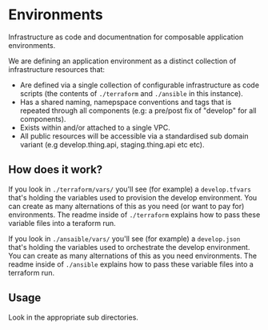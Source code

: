 
# Environments

Infrastructure as code and documentnation for composable application environments.

We are defining an application environment as a distinct collection of infrastructure resources that:
 
- Are defined via a single collection of configurable infrastructure as code scripts (the contents of `./terraform` and `./ansible` in this instance).
- Has a shared naming, namepspace conventions and tags that is repeated through all components (e.g: a pre/post fix of "develop" for all components).
- Exists within and/or attached to a single VPC.
- All public resources will be accessible via a standardised sub domain variant (e.g develop.thing.api, staging.thing.api etc etc).


## How does it work?

If you look in `./terraform/vars/` you'll see (for example) a `develop.tfvars` that's holding the variables used to provision the develop environment. You can create as many alternations of this as you need (or want to pay for) environments. The readme inside of `./terraform` explains how to pass these variable files into a teraform run. 

If you look in `./ansaible/vars/` you'll see (for example) a `develop.json` that's holding the variables used to orchestrate the develop environment. You can create as many alternations of this as you need environments. The readme inside of `./ansible` explains how to pass these variable files into a terraform run.

## Usage

Look in the appropriate sub directories.